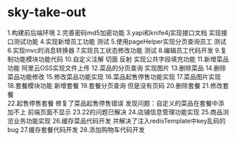 # sky-take-out
1.构建前后端环境
2.完善密码md5加密功能
3.yapi和knife4j实现接口文档 实现接口测试功能
4.实现新增员工功能 测试
5.使用pageHelper实现分页查询员工 测试
6.实现mvc的消息转换器
7.实现员工状态修改功能 测试
8.编辑员工代码开发
9.复制功能模块功能代码
10.自定义注解 切面 反射 实现公共字段填充功能
11.新增菜品功能 阿里云OSS实现文件上传
12.菜品的分页查询 实现图片
13.删除菜品
14.删除菜品功能修改
15.修改菜品功能实现
16.菜品起售停售功能实现
17.菜品图片实现
18.套餐模块功能 新增套餐
19.套餐分页查询  但是没有页码
20.删除套餐 
21.修改套餐                        
22.起售停售套餐 修复了菜品起售停售错误 发现问题：自定义的菜品在套餐中添加不上 前端页面不显示 
23.22的问题已解决
24.店铺信息管理功能实现
25.商品浏览业务功能实现
26.缓存菜品代码开发 并解决了注入redisTemplate中key乱码的bug
27.缓存套餐代码开发
28.添加购物车代码开发
